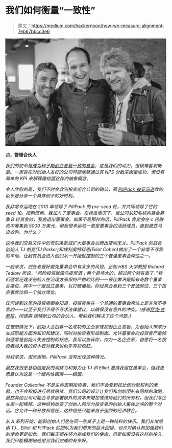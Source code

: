 # 我们如何衡量“一致性”

> 原文：<https://medium.com/hackernoon/how-we-measure-alignment-7eb67bbcc3e6>

![](img/cdccae6188424dd92d4a5b0e607131f6.png)

*由*[](https://twitter.com/dafrankel?lang=en)**，管理合伙人**

*我们的使命是[成为种子期创业者最一致的基金](http://www.foundercollective.com/index.html)，这是我们的动力，但很难客观衡量。一家旨在对创始人友好的公司可能能够通过其 NPS 分数来衡量成功，但没有简单的 KPI 来解释像结盟这样的抽象概念。*

*令人欣慰的是，我们不时会收到投资组合公司的确认，而 [PillPack 被亚马逊](https://hackernoon.com/5-lessons-from-pillpacks-sale-to-amazon-375bf9b6523c)收购似乎是分享一个具体例子的好时机。*

*我非常幸运地在 2013 年领导了 PillPack 的 pre-seed 轮，并共同领导了它的 seed 轮。按照惯例，我加入了董事会。在标准情况下，当公司从知名机构基金筹集 B 轮资金时，我会退出董事会。如果不是那样的话，PillPack 肯定会在 c 轮融资中筹集到 5000 万美元，但我很幸运地一直是董事会的活跃成员，直到被亚马逊收购。为什么？*

*这与我们交易文件中的苛刻条款或扩大董事会以腾出空间无关。PillPack 的联合创始人 TJ 帕克(TJ Parker)和埃利奥特科恩(Elliot Cohen)做出了一个非常不寻常的举动，让我有机会进入他们从一开始就控制的三个普通董事会席位之一。*

*一般来说，创业者最好避免董事会中有太多的风投。正如 HBS 大学教授 Richard Tedlow 所说，“风险投资就像马提尼酒；两个是伟大的，超过两个就有毒了。”我们通常还建议创始人在治理方面保持严格的比例——最佳做法是拥有奇数个董事会席位，其中一个是独立董事，以打破僵局。你经常会看到三个普通席位、三个投资者席位和一个独立席位。*

*任何读到这里的投资者都会知道，投资者坐在一个普通的董事会席位上是非常不寻常的——以至于我们不得不寻求法律建议，以确保没有意外的冲突。(感谢[尼克·古蒂拉](https://www.linkedin.com/in/nick-guttilla-8515a04/)，冈德森·德特默公司的合伙人，帮助我们解决了这个问题。)*

*在理想情况下，创始人会招募一名成功的企业家或初创企业高管，为创始人带来行业或职能方面的知识和建议，同时对投资者形成制衡。允许董事会向投资者严重倾斜通常是创始人失去控制的标志。我可以告诉你，作为一名企业家，自愿将一名投资者加入我的资本表对我来说似乎有些疯狂。*

*对我来说，谢天谢地，PillPack 没有出现这种情况。*

*虽然我很愿意相信是我的洞察力和努力让 TJ 和 Elliot 邀请我留在董事会，但我更愿意认为这是一个结构性因素——结盟。*

*Founder Collective 不是生命周期投资者，我们不会受到按比例分配权利的激励，也不会积极进行后续融资。我们公司的设计让我们和创始团队有同样的激励。虽然其他公司可能会寻求部署额外的资本来增加或维持他们的所有权，但我们与企业家一起稀释。这种结构改变了创始人和作为投资者的创始人集体之间的整个对话。它允许一种开放和信任，这种信任只能来自于强烈的经济联合。*

*从 A 系列开始，能和创始人们坐在同一张桌子上是一种纯粹的快乐。我们非常感谢 TJ、Elliot 和 PillPack 的团队为我们带来的巨大回报。也许对确认和加强我们的使命更是如此。我们每天都在努力完成我们的使命，但是如果没有这样的投入，我们只能模糊地感觉到我们完成的有多好。*